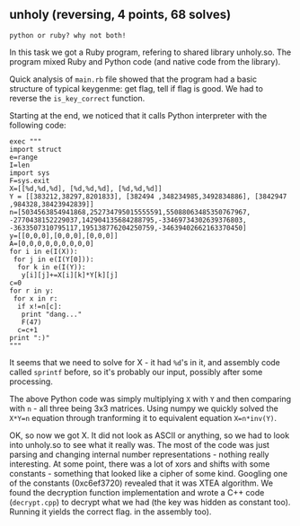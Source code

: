 ## unholy (reversing, 4 points, 68 solves)
	python or ruby? why not both! 

In this task we got a Ruby program, refering to shared library unholy.so. The program
mixed Ruby and Python code (and native code from the library).

Quick analysis of `main.rb` file showed that the program had a basic structure of typical
keygenme: get flag, tell if flag is good. We had to reverse the `is_key_correct` function.

Starting at the end, we noticed that it calls Python interpreter with the following code:
```
exec """
import struct
e=range
I=len
import sys
F=sys.exit
X=[[%d,%d,%d], [%d,%d,%d], [%d,%d,%d]]
Y = [[383212,38297,8201833], [382494 ,348234985,3492834886], [3842947 ,984328,38423942839]]
n=[5034563854941868,252734795015555591,55088063485350767967, -2770438152229037,142904135684288795,-33469734302639376803, -3633507310795117,195138776204250759,-34639402662163370450]
y=[[0,0,0],[0,0,0],[0,0,0]]
A=[0,0,0,0,0,0,0,0,0]
for i in e(I(X)):
 for j in e(I(Y[0])):
  for k in e(I(Y)):
   y[i][j]+=X[i][k]*Y[k][j]
c=0
for r in y:
 for x in r:
  if x!=n[c]:
   print "dang..."
   F(47)
  c=c+1
print ":)"
"""
```
It seems that we need to solve for X - it had `%d`'s in it, and assembly code called 
`sprintf` before, so it's probably our input, possibly after some processing.

The above Python code was simply multiplying `X` with `Y` and then comparing 
with `n` - all three being 3x3 matrices. Using numpy we quickly solved the `X*Y=n` equation
through tranforming it to equivalent equation `X=n*inv(Y)`.

OK, so now we got X. It did not look as ASCII or anything, so we had to look into unholy.so
to see what it really was. The most of the code was just parsing and changing internal number
representations - nothing really interesting. At some point, there was a lot of xors and shifts
with some constants - something that looked like a cipher of some kind. Googling one of the
constants (0xc6ef3720) revealed that it was XTEA algorithm. We found the decryption function
implementation and wrote a C++ code (`decrypt.cpp`) to decrypt what we had (the key was hidden 
as constant too). Running it yields the correct flag.
in the assembly too).
